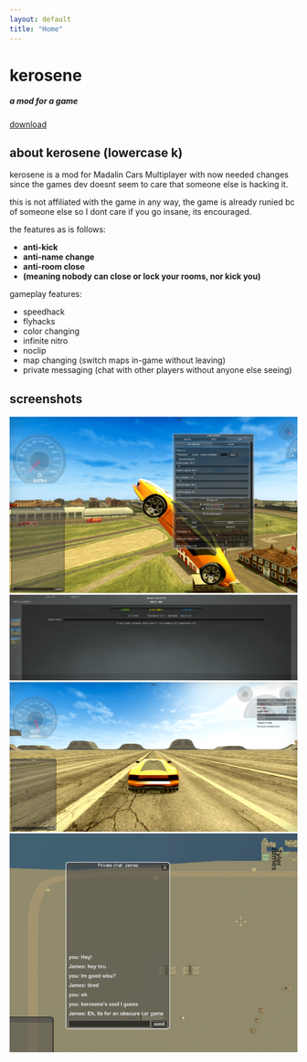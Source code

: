 ```yaml
---
layout: default
title: "Home"
---
```

<div class="container">
    <div class="section">
        <h1 class="header center red-text text-lighten-3">kerosene</h1>
        <div class="row center">
            <h5 class="header col s12 light">a mod for a game</h5>
        </div>
        <div class="row center">
            <a href="https://github.com/ishuna/ishuna.github.io/releases/download/release/kerosene_release.zip" class="btn-large waves-effect waves-light purple lighten-2 rounded-btn">download</a>
        </div>
    </div>
    <div class="section">
        <h2 class="header center blue-text text-darken-2">about kerosene (lowercase k)</h2>
        <p class="flow-text center">kerosene is a mod for Madalin Cars Multiplayer with now needed changes since the games dev doesnt seem to care that someone else is hacking it.</p>
        <p class="flow-text center">this is not affiliated with the game in any way, the game is already runied bc of someone else so I dont care if you go insane, its encouraged.</p>
        <p class="flow-text center">the features as is follows:</p>
        <ul class="flow-text center">
            <li><b>anti-kick</b></li>
            <li><b>anti-name change</b></li>
            <li><b>anti-room close</b></li>
            <li><b>(meaning nobody can close or lock your rooms, nor kick you)</b></li>
        </ul>
        <p class="flow-text center">gameplay features:</p>
        <ul class="flow-text center">
            <li>speedhack</li>
            <li>flyhacks</li>
            <li>color changing</li>
            <li>infinite nitro</li>
            <li>noclip</li>
            <li>map changing (switch maps in-game without leaving)</li>
            <li>private messaging (chat with other players without anyone else seeing)</li>
        </ul>
    <div class="section">
        <h2 class="header center green-text text-darken-2">screenshots</h2>
        <div class="row">
            <div class="col s12 m6 l4">
                <img src="screenshot1.png" alt="Screenshot 1" class="responsive-img materialboxed">
            </div>
            <div class="col s12 m6 l4">
                <img src="screenshot2.png" alt="Screenshot 2" class="responsive-img materialboxed">
            </div>
            <div class="col s12 m6 l4">
                <img src="screenshot3.png" alt="Screenshot 3" class="responsive-img materialboxed">
            </div>
            <div class="col s12 m6 l4">
                <img src="screenshot4.png" alt="Screenshot 4" class="responsive-img materialboxed">
            </div>
        </div>
    </div>
</div>
